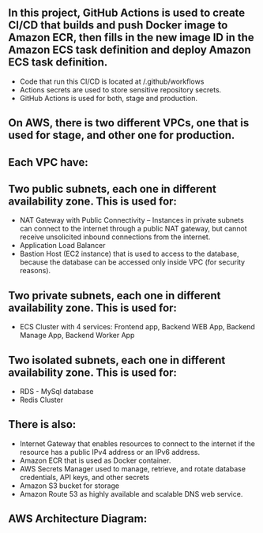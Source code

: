 ## In this project, GitHub Actions is used to create CI/CD that builds and push Docker image to Amazon ECR, then fills in the new image ID in the Amazon ECS task definition and deploy Amazon ECS task definition.

* Code that run this CI/CD is located at /.github/workflows
* Actions secrets are used to store sensitive repository secrets.
* GitHub Actions is used for both, stage and production.

## On AWS, there is two different VPCs, one that is used for stage, and other one for production.

## Each VPC have:
## Two public subnets, each one in different availability zone. This is used for: 
* NAT Gateway with Public Connectivity – Instances in private subnets can connect to the internet through a public NAT gateway, but cannot receive unsolicited inbound connections from the internet.
* Application Load Balancer
* Bastion Host (EC2 instance) that is used to access to the database, because the database can be accessed only inside VPC (for security reasons).

## Two private subnets, each one in different availability zone. This is used for:
* ECS Cluster with 4 services:
Frontend app, Backend WEB App, Backend Manage App, Backend Worker App

## Two isolated subnets, each one in different availability zone. This is used for:
* RDS - MySql database
* Redis Cluster

## There is also:
* Internet Gateway that enables resources to connect to the internet if the resource has a public IPv4 address or an IPv6 address.
* Amazon ECR that is used as Docker container.
* AWS Secrets Manager used to manage, retrieve, and rotate database credentials, API keys, and other secrets
* Amazon S3 bucket for storage
* Amazon Route 53 as highly available and scalable DNS web service.

## AWS Architecture Diagram:

